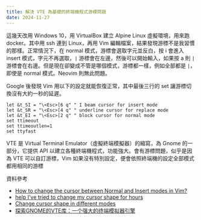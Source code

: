 ```yaml
---
title: 解決 VTE 為基礎的終端機程式游標問題
date: 2024-11-27
---
```


這幾天改用 Windows 10，用 VirtualBox 建立 Alpine Linux 虛擬環境，用來跑 docker。其中用 ssh 連到 Linux，再用 Vim 編輯檔案，結果發現游標不是我習慣的那樣。正常情況下，在 normal 模式，游標會選取字元並反白，按 i 會進入 insert 模式，字元不再選取，`|` 游標會在左邊，然後可以開始輸入，如果按 a 則 `|` 游標會在右邊。但是現在卻變成不管是哪個模式，游標都一樣，例如全部都是 `|`，即使是 normal 模式。Neovim 則無此問題。

Google 後發現 Vim 用以下的設定就能恢復正常，其中最後三行的 set 讓游標切換沒有大約一秒的延遲。

``` vim
let &t_SI = "\<Esc>[6 q" " I beam cursor for insert mode
let &t_SR = "\<Esc>[4 q" " underline cursor for replace mode
let &t_EI = "\<Esc>[2 q" " block cursor for normal mode
set ttimeout
set ttimeoutlen=1
set ttyfast
```

VTE 是 Virtual Terminal Emulator（虛擬終端模擬器）的縮寫，為 Gnome 的一部分，它提供 API 以建立各種終端機程式，功能強大。會有游標問題，似乎是因為 VTE 可以自訂游標，Vim 如果沒有特別設定，便會依照終端機的設定全部模式都用相同的游標

資料參考

* [How to change the cursor between Normal and Insert modes in Vim?](https://stackoverflow.com/questions/6488683/how-to-change-the-cursor-between-normal-and-insert-modes-in-vim)
* [help I've tried to change my cursor shape for hours](https://www.reddit.com/r/vim/comments/ar1xer/help_ive_tried_to_change_my_cursor_shape_for_hours/)
* [Change cursor shape in different modes](https://vim.fandom.com/wiki/Change_cursor_shape_in_different_modes)
* [探索GNOME的VTE库：一个强大的终端模拟器引擎](https://blog.csdn.net/gitblog_00046/article/details/136756787)
